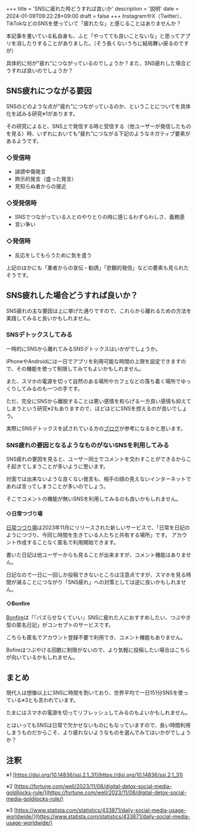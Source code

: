 +++
title = 'SNSに疲れた時どうすれば良いか'
description = '説明'
date = 2024-01-09T09:22:28+09:00
draft = false
+++
InstagramやX（Twitter）、TikTokなどのSNSを使っていて「疲れたな」と感じることはありませんか？

本記事を書いている私自身も、ふと「やってても良いことないな」と思ってアプリを消したりすることがありました。（そう長くないうちに結局舞い戻るのですが）

具体的に何が"疲れ"につながっているのでしょうか？また、SNS疲れした場合どうすれば良いのでしょうか？

## SNS疲れにつながる要因
SNSのどのような点が"疲れ"につながっているのか、ということについてを具体化を試みる研究<span class="align-super text-xs">※1</span>があります。

その研究によると、SNS上で発信する時と受信する（他ユーザーが発信したものを見る）時、いずれにおいても"疲れ"につながる下記のようなネガティブ要素があるようです。

### ◇受信時
- 誹謗中傷発言
- 誇示的発言（盛った発言）
- 見知らぬ者からの接近  

### ◇受発信時
- SNSでつながっている人とのやりとりの時に感じるわずらわしさ、義務感
- 言い争い  

### ◇発信時
- 反応をしてもらうために気を遣う

上記のほかにも「業者からの宣伝・勧誘」「悲観的発信」などの要素も見られたそうです。

## SNS疲れした場合どうすれば良いか？
SNS疲れの主な要因は上に挙げた通りですので、これらから離れるための方法を実践してみると良いかもしれません。

### SNSデトックスしてみる
一時的にSNSから離れてみるSNSデトックスはいかがでしょうか。

iPhoneやAndroidには一日でアプリを利用可能な時間の上限を設定できますので、その機能を使って制限してみてもよいかもしれません。

また、スマホの電源を切って自然のある場所やカフェなどの落ち着く場所でゆっくりしてみるのも一つの手です。

ただ、完全にSNSから離脱することは悪い感情を和らげる一方良い感情も抑えてしまうという研究<span class="align-super text-xs">※2</span>もありますので、ほどほどにSNSを控えるのが良いでしょう。

実際にSNSデトックスを試されている方の[ブログ](https://yukimi.net/7664)が参考になるかと思います。

### SNS疲れの要因となるようなものがないSNSを利用してみる
SNS疲れの要因を見ると、ユーザー同士でコメントを交わすことができるからこそ起きてしまうことが多いように思います。

対面では出来ないような良くない発言も、相手の顔の見えないインターネットであれば言ってしまうことが多いのでしょう。

そこでコメントの機能が無いSNSを利用してみるのも良いかもしれません。

#### ◇日常つづり場
[日常つづり場](https://lp.tuzuriba.com/)は2023年11月にリリースされた新しいサービスで、「日常を日記のようにつづり、今同じ時間を生きている人たちと共有する場所」です。
アカウント作成することなく匿名で利用開始できます。

書いた日記は他ユーザーからも見ることが出来ますが、コメント機能はありません。

日記なので一日に一回しか投稿できないところは注意点ですが、スマホを見る時間が減ることにつながり「SNS疲れ」への対策としては逆に良いかもしれません。

#### ◇Bonfire
[Bonfire](https://profile.keel-lab.com/)は「『バズらせなくていい』SNSに疲れた人におすすめしたい、つぶやき型の匿名日記」がコンセプトのサービスです。

こちらも匿名でアカウント登録不要で利用でき、コメント機能もありません。

Bofireはつぶやける回数に制限がないので、より気軽に投稿したい場合はこちらが向いているかもしれません。

## まとめ
現代人は想像以上にSNSに時間を割いており、世界平均で一日151分SNSを使っている<span class="align-super text-xs">※3</span>とも言われています。

たまにはスマホの電源を切ってリフレッシュしてみるのもよいかもしれません。

とはいってもSNSは日常で欠かせないものにもなっていますので、長い時間利用しまうものだからこそ、より疲れないようなものを選んでみてはいかがでしょうか？

## 注釈
<span class="text-xs">※1 [https://doi.org/10.14836/ssi.2.1_31](https://doi.org/10.14836/ssi.2.1_31)</span>

<span class="text-xs">※2 [https://fortune.com/well/2023/11/08/digital-detox-social-media-goldilocks-rule/](https://fortune.com/well/2023/11/08/digital-detox-social-media-goldilocks-rule/)</span>

<span class="text-xs">※3 [https://www.statista.com/statistics/433871/daily-social-media-usage-worldwide/](https://www.statista.com/statistics/433871/daily-social-media-usage-worldwide/)</span>
